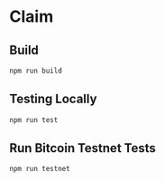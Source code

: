 # Claim

## Build

```sh
npm run build
```

## Testing Locally

```sh
npm run test
```

## Run Bitcoin Testnet Tests

```sh
npm run testnet
```
